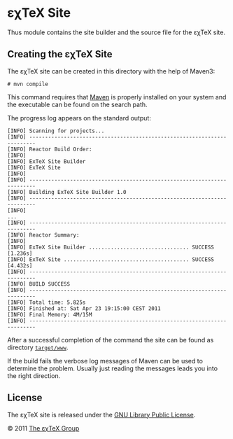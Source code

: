 

εχTeX Site
======================

Thus module contains the site builder and the source file for the
εχTeX site.

Creating the εχTeX Site
-----------------------------------

The εχTeX site can be created in this directory with the
help of Maven3:

    # mvn compile

This command requires that [Maven](http://maven.apache.org) is properly
installed on your system and the executable can be found on the search
path.

The progress log appears on the standard output:

    [INFO] Scanning for projects...
    [INFO] ------------------------------------------------------------------------
    [INFO] Reactor Build Order:
    [INFO] 
    [INFO] ExTeX Site Builder
    [INFO] ExTeX Site
    [INFO]                                                                         
    [INFO] ------------------------------------------------------------------------
    [INFO] Building ExTeX Site Builder 1.0
    [INFO] ------------------------------------------------------------------------
    [INFO] 
    ...
    [INFO] ------------------------------------------------------------------------
    [INFO] Reactor Summary:
    [INFO] 
    [INFO] ExTeX Site Builder ................................ SUCCESS [1.236s]
    [INFO] ExTeX Site ........................................ SUCCESS [4.432s]
    [INFO] ------------------------------------------------------------------------
    [INFO] BUILD SUCCESS
    [INFO] ------------------------------------------------------------------------
    [INFO] Total time: 5.825s
    [INFO] Finished at: Sat Apr 23 19:15:00 CEST 2011
    [INFO] Final Memory: 4M/15M
    [INFO] ------------------------------------------------------------------------

After a successful completion of the command the site can be found as
directory [`target/www`](target/www).

If the build fails the verbose log messages of Maven can be used to
determine the problem. Usually just reading the messages leads you into
the right direction.

License
-------

The εχTeX site is released under the [GNU Library Public
License](LICENSE.html).

© 2011 [The εχTeX Group](mailto:extex@dante.de)
